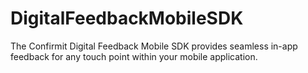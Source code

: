 # DigitalFeedbackMobileSDK
The Confirmit Digital Feedback Mobile SDK provides seamless in-app feedback for any touch point within your mobile application.
